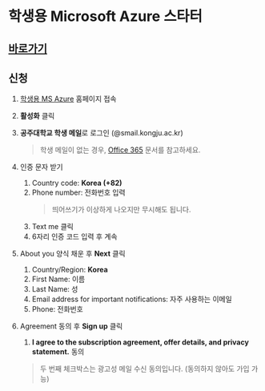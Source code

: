 # 학생용 Microsoft Azure 스타터

## [바로가기](https://azure.microsoft.com/ko-kr/offers/ms-azr-0144p/)

## 신청
1. [학생용 MS Azure](https://azure.microsoft.com/ko-kr/offers/ms-azr-0144p/) 홈페이지 접속
2. **활성화** 클릭
3. **공주대학교 학생 메일**로 로그인 (@smail.kongju.ac.kr)
   > 학생 메일이 없는 경우, [Office 365](./o365.md) 문서를 참고하세요.
4. 인증 문자 받기
   1. Country code: **Korea (+82)**
   2. Phone number: 전화번호 입력
        > 띄어쓰기가 이상하게 나오지만 무시해도 됩니다.
   3. Text me 클릭
   4. 6자리 인증 코드 입력 후 계속

5. About you 양식 채운 후 **Next** 클릭
   1. Country/Region: **Korea**
   2. First Name: 이름
   3. Last Name: 성
   4. Email address for important notifications: 자주 사용하는 이메일
   5. Phone: 전화번호
6. Agreement 동의 후 **Sign up** 클릭
   1. **I agree to the subscription agreement, offer details, and privacy statement.** 동의
   > 두 번째 체크박스는 광고성 메일 수신 동의입니다. (동의하지 않아도 가입 가능)

